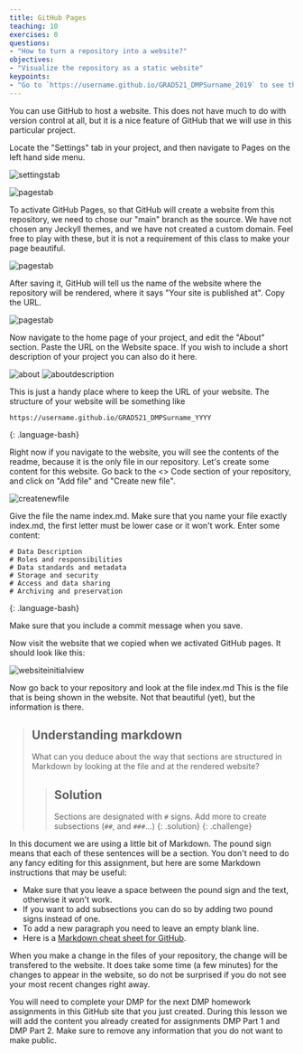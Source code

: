 ```yaml
---
title: GitHub Pages
teaching: 10
exercises: 0
questions:
- "How to turn a repository into a website?"
objectives:
- "Visualize the repository as a static website"
keypoints:
- "Go to `https://username.github.io/GRAD521_DMPSurname_2019` to see the website."
---
```


You can use GitHub to host a website. This does not have much to do with version control at all, but it is a nice feature of GitHub that we will use in this particular project.

Locate the "Settings" tab in your project, and then navigate to Pages on the left hand side menu. 

![settingstab](../fig/settings_tab.png)

![pagestab](../fig/pages_tab.png)

To activate GitHub Pages, so that GitHub will create a website from this repository, we need to chose our "main" branch as the source. We have not chosen any Jeckyll themes, and we have not created a custom domain. Feel free to play with these, but it is not a requirement of this class to make your page beautiful.

![pagestab](../fig/pages_main_branch.png)

After saving it, GitHub will tell us the name of the website where the repository will be rendered, where it says "Your site is published at". Copy the URL. 

![pagestab](../fig/pages_main_branch2.png)


Now navigate to the home page of your project, and edit the "About" section. Paste the URL on the Website space. If you wish to include a short description of your project you can also do it here.

![about](../fig/about.png)
![aboutdescription](../fig/about_description.png)

This is just a handy place where to keep the URL of your website. The structure of your website will be something like

~~~
https://username.github.io/GRAD521_DMPSurname_YYYY
~~~
{: .language-bash}

Right now if you navigate to the website, you will see the contents of the readme, because it is the only file in our repository. Let's create some content for this website. Go back to the <> Code section of your repository, and click on "Add file" and "Create new file". 

![createnewfile](../fig/create_new_file.png)

Give the file the name index.md. Make sure that you name your file exactly index.md, the first letter must be lower case or it won't work. Enter some content:


~~~
# Data Description
# Roles and responsibilities
# Data standards and metadata
# Storage and security
# Access and data sharing
# Archiving and preservation
~~~
{: .language-bash}


Make sure that you include a commit message when you save. 

Now visit the website that we copied when we activated GitHub pages. It should look like this:

![websiteinitialview](../fig/pages_websiteinitialview.png)

Now go back to your repository and look at the file index.md This is the file that is being shown in the website. Not that beautiful (yet), but the information is there. 

> ## Understanding markdown
> What can you deduce about the way that sections are structured in Markdown by looking at the file and at the rendered website?
> > ## Solution
> > Sections are designated with `#` signs. Add more to create subsections (`##`, and `###`...) 
> {: .solution}
{: .challenge}

In this document we are using a little bit of Markdown. The pound sign means that each of these sentences will be a section. You don't need to do any fancy editing for this assignment, but here are some Markdown instructions that may be useful:

- Make sure that you leave a space between the pound sign and the text, otherwise it won't work.
- If you want to add subsections you can do so by adding two pound signs instead of one. 
- To add a new paragraph you need to leave an empty blank line.
- Here is a [Markdown cheat sheet for GitHub](https://github.com/adam-p/markdown-here/wiki/Markdown-Cheatsheet). 

When you make a change in the files of your repository, the change will be transfered to the website. It does take some time (a few minutes) for the changes to appear in the website, so do not be surprised if you do not see your most recent changes right away. 

You will need to complete your DMP for the next DMP homework assignments in this GitHub site that you just created. During this lesson we will add the content you already created for assignments DMP Part 1 and DMP Part 2. Make sure to remove any information that you do not want to make public. 

